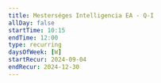 ```yaml
---
title: Mesterséges Intelligencia EA - Q-I
allDay: false
startTime: 10:15
endTime: 12:00
type: recurring
daysOfWeek: [W]
startRecur: 2024-09-04
endRecur: 2024-12-30
---
```

